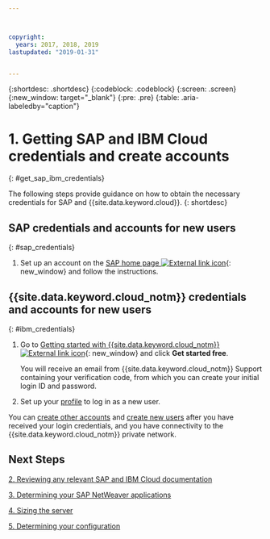 ```yaml
---



copyright:
  years: 2017, 2018, 2019
lastupdated: "2019-01-31"


---
```


{:shortdesc: .shortdesc}
{:codeblock: .codeblock}
{:screen: .screen}
{:new_window: target="_blank"}
{:pre: .pre}
{:table: .aria-labeledby="caption"}


# 1. Getting SAP and IBM Cloud credentials and create accounts
{: #get_sap_ibm_credentials}

The following steps provide guidance on how to obtain the necessary credentials for SAP and {{site.data.keyword.cloud}}.
{: shortdesc}

## SAP credentials and accounts for new users
{: #sap_credentials}

1. Set up an account on the [SAP home page ![External link icon](../../icons/launch-glyph.svg "External link icon")](https://www.sap.com/){: new_window} and follow the instructions.

## {{site.data.keyword.cloud_notm}} credentials and accounts for new users
{: #ibm_credentials}

1. Go to [Getting started with {{site.data.keyword.cloud_notm}} ![External link icon](../../icons/launch-glyph.svg "External link icon")](https://www.ibm.com/cloud/get-started){: new_window} and click **Get started free**.

   You will receive an email from {{site.data.keyword.cloud_notm}} Support containing your verification code, from which you can create your initial login ID and password.

2. Set up your [profile](/docs/account?topic=account-usersettings#profile-photo) to log in as a new user.

You can [create other accounts](/docs/customer-portal?topic=customer-portal-getting-started#getting-started) and [create new users](/docs/customer-portal?topic=customer-portal-getting-started#users-permissions) after you have received your login credentials, and you have connectivity to the {{site.data.keyword.cloud_notm}} private network.

## Next Steps

  [2. Reviewing any relevant SAP and IBM Cloud documentation](/docs/infrastructure/sap-netweaver?topic=sap-netweaver-review_doc#review_doc)

  [3. Determining your SAP NetWeaver applications](/docs/infrastructure/sap-netweaver?topic=sap-netweaver-3-determining-your-sap-netweaver-applications#3-determining-your-sap-netweaver-applications)

  [4. Sizing the server](/docs/infrastructure/sap-netweaver?topic=sap-netweaver-size_the_server#size_the_server)

  [5. Determining your configuration](/docs/infrastructure/sap-netweaver?topic=sap-netweaver-determine_configuration#determine_configuration)
